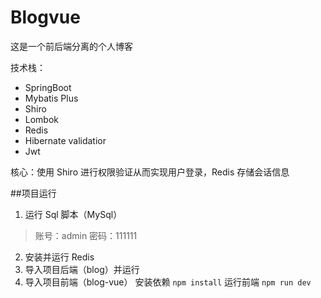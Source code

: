 # Blogvue
这是一个前后端分离的个人博客

技术栈：

- SpringBoot
- Mybatis Plus
- Shiro
- Lombok
- Redis 
- Hibernate validatior
- Jwt

核心：使用 Shiro 进行权限验证从而实现用户登录，Redis 存储会话信息

##项目运行
1. 运行 Sql 脚本（MySql）
>账号：admin
>密码：111111
2. 安装并运行 Redis
3. 导入项目后端（blog）并运行
4. 导入项目前端（blog-vue）
安装依赖
`npm install`
运行前端
`npm run dev`
